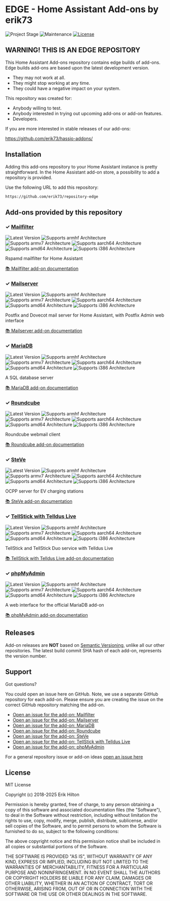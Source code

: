 # EDGE - Home Assistant Add-ons by erik73

![Project Stage][project-stage-shield]
![Maintenance][maintenance-shield]
[![License][license-shield]](LICENSE.md)

## WARNING! THIS IS AN EDGE REPOSITORY

This Home Assistant Add-ons repository contains edge builds of add-ons. Edge
builds add-ons are based upon the latest development version.

- They may not work at all.
- They might stop working at any time.
- They could have a negative impact on your system.

This repository was created for:

- Anybody willing to test.
- Anybody interested in trying out upcoming add-ons or add-on features.
- Developers.

If you are more interested in stable releases of our add-ons:

<https://github.com/erik73/hassio-addons/>

## Installation

Adding this add-ons repository to your Home Assistant instance is
pretty straightforward. In the Home Assistant add-on store,
a possibility to add a repository is provided.

Use the following URL to add this repository:

```txt
https://github.com/erik73/repository-edge
```

## Add-ons provided by this repository

### &#10003; [Mailfilter][addon-mailfilter]

![Latest Version][mailfilter-version-shield]
![Supports armhf Architecture][mailfilter-armhf-shield]
![Supports armv7 Architecture][mailfilter-armv7-shield]
![Supports aarch64 Architecture][mailfilter-aarch64-shield]
![Supports amd64 Architecture][mailfilter-amd64-shield]
![Supports i386 Architecture][mailfilter-i386-shield]

Rspamd mailfilter for Home Assistant

[:books: Mailfilter add-on documentation][addon-doc-mailfilter]

### &#10003; [Mailserver][addon-mailserver]

![Latest Version][mailserver-version-shield]
![Supports armhf Architecture][mailserver-armhf-shield]
![Supports armv7 Architecture][mailserver-armv7-shield]
![Supports aarch64 Architecture][mailserver-aarch64-shield]
![Supports amd64 Architecture][mailserver-amd64-shield]
![Supports i386 Architecture][mailserver-i386-shield]

Postfix and Dovecot mail server for Home Assistant, with Postfix Admin web interface

[:books: Mailserver add-on documentation][addon-doc-mailserver]

### &#10003; [MariaDB][addon-mariadb]

![Latest Version][mariadb-version-shield]
![Supports armhf Architecture][mariadb-armhf-shield]
![Supports armv7 Architecture][mariadb-armv7-shield]
![Supports aarch64 Architecture][mariadb-aarch64-shield]
![Supports amd64 Architecture][mariadb-amd64-shield]
![Supports i386 Architecture][mariadb-i386-shield]

A SQL database server

[:books: MariaDB add-on documentation][addon-doc-mariadb]

### &#10003; [Roundcube][addon-roundcube]

![Latest Version][roundcube-version-shield]
![Supports armhf Architecture][roundcube-armhf-shield]
![Supports armv7 Architecture][roundcube-armv7-shield]
![Supports aarch64 Architecture][roundcube-aarch64-shield]
![Supports amd64 Architecture][roundcube-amd64-shield]
![Supports i386 Architecture][roundcube-i386-shield]

Roundcube webmail client

[:books: Roundcube add-on documentation][addon-doc-roundcube]

### &#10003; [SteVe][addon-steve]

![Latest Version][steve-version-shield]
![Supports armhf Architecture][steve-armhf-shield]
![Supports armv7 Architecture][steve-armv7-shield]
![Supports aarch64 Architecture][steve-aarch64-shield]
![Supports amd64 Architecture][steve-amd64-shield]
![Supports i386 Architecture][steve-i386-shield]

OCPP server for EV charging stations

[:books: SteVe add-on documentation][addon-doc-steve]

### &#10003; [TellStick with Telldus Live][addon-tellsticklive]

![Latest Version][tellsticklive-version-shield]
![Supports armhf Architecture][tellsticklive-armhf-shield]
![Supports armv7 Architecture][tellsticklive-armv7-shield]
![Supports aarch64 Architecture][tellsticklive-aarch64-shield]
![Supports amd64 Architecture][tellsticklive-amd64-shield]
![Supports i386 Architecture][tellsticklive-i386-shield]

TellStick and TellStick Duo service with Telldus Live

[:books: TellStick with Telldus Live add-on documentation][addon-doc-tellsticklive]

### &#10003; [phpMyAdmin][addon-phpmyadmin]

![Latest Version][phpmyadmin-version-shield]
![Supports armhf Architecture][phpmyadmin-armhf-shield]
![Supports armv7 Architecture][phpmyadmin-armv7-shield]
![Supports aarch64 Architecture][phpmyadmin-aarch64-shield]
![Supports amd64 Architecture][phpmyadmin-amd64-shield]
![Supports i386 Architecture][phpmyadmin-i386-shield]

A web interface for the official MariaDB add-on

[:books: phpMyAdmin add-on documentation][addon-doc-phpmyadmin]

## Releases

Add-on releases are **NOT** based on [Semantic Versioning][semver], unlike
all our other repositories. The latest build commit SHA hash of each
add-on, represents the version number.

## Support

Got questions?

You could open an issue here on GitHub. Note, we use a separate
GitHub repository for each add-on. Please ensure you are creating the issue
on the correct GitHub repository matching the add-on.

- [Open an issue for the add-on: Mailfilter][mailfilter-issue]
- [Open an issue for the add-on: Mailserver][mailserver-issue]
- [Open an issue for the add-on: MariaDB][mariadb-issue]
- [Open an issue for the add-on: Roundcube][roundcube-issue]
- [Open an issue for the add-on: SteVe][steve-issue]
- [Open an issue for the add-on: TellStick with Telldus Live][tellsticklive-issue]
- [Open an issue for the add-on: phpMyAdmin][phpmyadmin-issue]

For a general repository issue or add-on ideas [open an issue here][issue]

## License

MIT License

Copyright (c) 2018-2025 Erik Hilton

Permission is hereby granted, free of charge, to any person obtaining a copy
of this software and associated documentation files (the "Software"), to deal
in the Software without restriction, including without limitation the rights
to use, copy, modify, merge, publish, distribute, sublicense, and/or sell
copies of the Software, and to permit persons to whom the Software is
furnished to do so, subject to the following conditions:

The above copyright notice and this permission notice shall be included in all
copies or substantial portions of the Software.

THE SOFTWARE IS PROVIDED "AS IS", WITHOUT WARRANTY OF ANY KIND, EXPRESS OR
IMPLIED, INCLUDING BUT NOT LIMITED TO THE WARRANTIES OF MERCHANTABILITY,
FITNESS FOR A PARTICULAR PURPOSE AND NONINFRINGEMENT. IN NO EVENT SHALL THE
AUTHORS OR COPYRIGHT HOLDERS BE LIABLE FOR ANY CLAIM, DAMAGES OR OTHER
LIABILITY, WHETHER IN AN ACTION OF CONTRACT, TORT OR OTHERWISE, ARISING FROM,
OUT OF OR IN CONNECTION WITH THE SOFTWARE OR THE USE OR OTHER DEALINGS IN THE
SOFTWARE.

[addon-mailfilter]: https://github.com/erik73/addon-mailfilter/tree/e0c0791
[addon-doc-mailfilter]: https://github.com/erik73/addon-mailfilter/blob/e0c0791/README.md
[mailfilter-issue]: https://github.com/erik73/addon-mailfilter/issues
[mailfilter-version-shield]: https://img.shields.io/badge/version-e0c0791-blue.svg
[mailfilter-aarch64-shield]: https://img.shields.io/badge/aarch64-yes-green.svg
[mailfilter-amd64-shield]: https://img.shields.io/badge/amd64-yes-green.svg
[mailfilter-armhf-shield]: https://img.shields.io/badge/armhf-no-red.svg
[mailfilter-armv7-shield]: https://img.shields.io/badge/armv7-yes-green.svg
[mailfilter-i386-shield]: https://img.shields.io/badge/i386-no-red.svg
[addon-mailserver]: https://github.com/erik73/addon-mail/tree/1e92c2d
[addon-doc-mailserver]: https://github.com/erik73/addon-mail/blob/1e92c2d/README.md
[mailserver-issue]: https://github.com/erik73/addon-mail/issues
[mailserver-version-shield]: https://img.shields.io/badge/version-1e92c2d-blue.svg
[mailserver-aarch64-shield]: https://img.shields.io/badge/aarch64-yes-green.svg
[mailserver-amd64-shield]: https://img.shields.io/badge/amd64-yes-green.svg
[mailserver-armhf-shield]: https://img.shields.io/badge/armhf-no-red.svg
[mailserver-armv7-shield]: https://img.shields.io/badge/armv7-yes-green.svg
[mailserver-i386-shield]: https://img.shields.io/badge/i386-yes-green.svg
[addon-mariadb]: https://github.com/erik73/addon-mariadb/tree/5031257
[addon-doc-mariadb]: https://github.com/erik73/addon-mariadb/blob/5031257/README.md
[mariadb-issue]: https://github.com/erik73/addon-mariadb/issues
[mariadb-version-shield]: https://img.shields.io/badge/version-5031257-blue.svg
[mariadb-aarch64-shield]: https://img.shields.io/badge/aarch64-yes-green.svg
[mariadb-amd64-shield]: https://img.shields.io/badge/amd64-yes-green.svg
[mariadb-armhf-shield]: https://img.shields.io/badge/armhf-yes-green.svg
[mariadb-armv7-shield]: https://img.shields.io/badge/armv7-yes-green.svg
[mariadb-i386-shield]: https://img.shields.io/badge/i386-yes-green.svg
[addon-roundcube]: https://github.com/erik73/addon-roundcube/tree/e7870ae
[addon-doc-roundcube]: https://github.com/erik73/addon-roundcube/blob/e7870ae/README.md
[roundcube-issue]: https://github.com/erik73/addon-roundcube/issues
[roundcube-version-shield]: https://img.shields.io/badge/version-e7870ae-blue.svg
[roundcube-aarch64-shield]: https://img.shields.io/badge/aarch64-yes-green.svg
[roundcube-amd64-shield]: https://img.shields.io/badge/amd64-yes-green.svg
[roundcube-armhf-shield]: https://img.shields.io/badge/armhf-no-red.svg
[roundcube-armv7-shield]: https://img.shields.io/badge/armv7-yes-green.svg
[roundcube-i386-shield]: https://img.shields.io/badge/i386-no-red.svg
[addon-steve]: https://github.com/erik73/addon-steve/tree/bc3a39d
[addon-doc-steve]: https://github.com/erik73/addon-steve/blob/bc3a39d/README.md
[steve-issue]: https://github.com/erik73/addon-steve/issues
[steve-version-shield]: https://img.shields.io/badge/version-bc3a39d-blue.svg
[steve-aarch64-shield]: https://img.shields.io/badge/aarch64-yes-green.svg
[steve-amd64-shield]: https://img.shields.io/badge/amd64-yes-green.svg
[steve-armhf-shield]: https://img.shields.io/badge/armhf-no-red.svg
[steve-armv7-shield]: https://img.shields.io/badge/armv7-no-red.svg
[steve-i386-shield]: https://img.shields.io/badge/i386-no-red.svg
[addon-tellsticklive]: https://github.com/erik73/addon-tellsticklive/tree/edc1387
[addon-doc-tellsticklive]: https://github.com/erik73/addon-tellsticklive/blob/edc1387/README.md
[tellsticklive-issue]: https://github.com/erik73/addon-tellsticklive/issues
[tellsticklive-version-shield]: https://img.shields.io/badge/version-edc1387-blue.svg
[tellsticklive-aarch64-shield]: https://img.shields.io/badge/aarch64-yes-green.svg
[tellsticklive-amd64-shield]: https://img.shields.io/badge/amd64-yes-green.svg
[tellsticklive-armhf-shield]: https://img.shields.io/badge/armhf-yes-green.svg
[tellsticklive-armv7-shield]: https://img.shields.io/badge/armv7-yes-green.svg
[tellsticklive-i386-shield]: https://img.shields.io/badge/i386-yes-green.svg
[addon-phpmyadmin]: https://github.com/erik73/addon-phpmyadmin/tree/f8fb077
[addon-doc-phpmyadmin]: https://github.com/erik73/addon-phpmyadmin/blob/f8fb077/README.md
[phpmyadmin-issue]: https://github.com/erik73/addon-phpmyadmin/issues
[phpmyadmin-version-shield]: https://img.shields.io/badge/version-f8fb077-blue.svg
[phpmyadmin-aarch64-shield]: https://img.shields.io/badge/aarch64-yes-green.svg
[phpmyadmin-amd64-shield]: https://img.shields.io/badge/amd64-yes-green.svg
[phpmyadmin-armhf-shield]: https://img.shields.io/badge/armhf-no-red.svg
[phpmyadmin-armv7-shield]: https://img.shields.io/badge/armv7-yes-green.svg
[phpmyadmin-i386-shield]: https://img.shields.io/badge/i386-no-red.svg
[issue]: https://github.com/erik73/repository-edge/issues
[license-shield]: https://img.shields.io/github/license/erik73/repository-edge.svg
[maintenance-shield]: https://img.shields.io/maintenance/yes/2025.svg
[project-stage-shield]: https://img.shields.io/badge/project%20stage-experimental-yellow.svg
[semver]: http://semver.org/spec/v2.0.0.html
